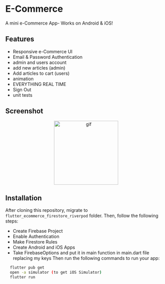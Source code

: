 # E-Commerce

A mini e-Commerce App- Works on Android & iOS! 

## Features
- Responsive e-Commerce UI
- Email & Password Authentication
- admin and users account
- add new articles (admin)
- Add articles to cart (users)
- animation
- EVERYTHING REAL TIME
- Sign Out
- unit tests

## Screenshot

<p align="center">
  <img width="200" src="https://github.com/developeroliver/flutter_my_shoes_shop_provider/blob/master/screenshot.gif" alt="gif">
</p>


## Installation
After cloning this repository, migrate to ```flutter_ecommerce_firestore_riverpod``` folder. Then, follow the following steps:
- Create Firebase Project
- Enable Authentication
- Make Firestore Rules
- Create Android and iOS Apps
- Take FirebaseOptions and put it in main function in main.dart file replacing my keys 
Then run the following commands to run your app:
```bash
  flutter pub get
  open -a simulator (to get iOS Simulator)
  flutter run
```


